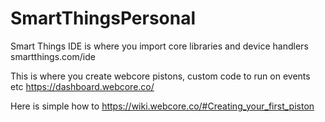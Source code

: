 # SmartThingsPersonal

Smart Things IDE is where you import core libraries and device handlers
smartthings.com/ide

This is where you create webcore pistons, custom code to run on events etc
https://dashboard.webcore.co/

Here is simple how to
https://wiki.webcore.co/#Creating_your_first_piston
